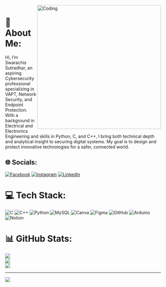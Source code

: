 <img align="right" alt="Coding" width="400" src="https://www.behance.net/gallery/91269521/HOP-Animated-Pack-%28Marketing-Edition%29/modules/528491173">

# 💫 About Me:
Hi, I’m Swarachis Sutradhar, an aspiring Cybersecurity professional specializing in VAPT, Network Security, and Endpoint Protection. With a background in Electrical and Electronics Engineering and skills in Python, C, and C++, I bring both technical depth and analytical insight to securing digital systems. My goal is to design and protect innovative technologies for a safer, connected world.
## 🌐 Socials:
[![Facebook](https://img.shields.io/badge/Facebook-%231877F2.svg?logo=Facebook&logoColor=white)](https://facebook.com/swarachis.sutradhar) [![Instagram](https://img.shields.io/badge/Instagram-%23E4405F.svg?logo=Instagram&logoColor=white)](https://instagram.com/swarachis_sutradhar) [![LinkedIn](https://img.shields.io/badge/LinkedIn-%230077B5.svg?logo=linkedin&logoColor=white)](https://linkedin.com/in/swarachis-sutradhar) 

# 💻 Tech Stack:
![C](https://img.shields.io/badge/c-%2300599C.svg?style=plastic&logo=c&logoColor=white) ![C++](https://img.shields.io/badge/c++-%2300599C.svg?style=plastic&logo=c%2B%2B&logoColor=white) ![Python](https://img.shields.io/badge/python-3670A0?style=plastic&logo=python&logoColor=ffdd54) ![MySQL](https://img.shields.io/badge/mysql-4479A1.svg?style=plastic&logo=mysql&logoColor=white) ![Canva](https://img.shields.io/badge/Canva-%2300C4CC.svg?style=plastic&logo=Canva&logoColor=white) ![Figma](https://img.shields.io/badge/figma-%23F24E1E.svg?style=plastic&logo=figma&logoColor=white) ![GitHub](https://img.shields.io/badge/github-%23121011.svg?style=plastic&logo=github&logoColor=white) ![Arduino](https://img.shields.io/badge/-Arduino-00979D?style=plastic&logo=Arduino&logoColor=white) ![Notion](https://img.shields.io/badge/Notion-%23000000.svg?style=plastic&logo=notion&logoColor=white)
# 📊 GitHub Stats:
![](https://github-readme-stats.vercel.app/api?username=swarachis&theme=material-palenight&hide_border=false&include_all_commits=false&count_private=false)<br/>
![](https://github-readme-streak-stats.herokuapp.com/?user=swarachis&theme=material-palenight&hide_border=false)<br/>
![](https://github-readme-stats.vercel.app/api/top-langs/?username=swarachis&theme=material-palenight&hide_border=false&include_all_commits=false&count_private=false&layout=compact)

---
[![](https://visitcount.itsvg.in/api?id=swarachis&icon=5&color=6)](https://visitcount.itsvg.in)

<!-- Proudly created with GPRM ( https://gprm.itsvg.in ) -->
